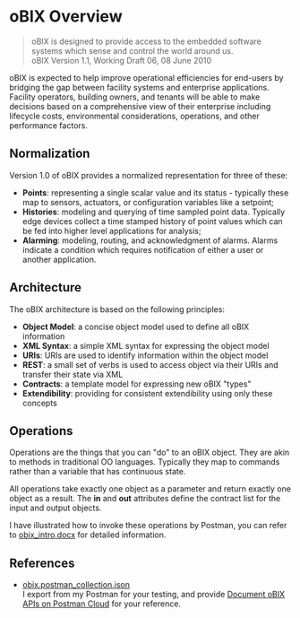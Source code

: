 # oBIX Overview

> oBIX is designed to provide access to the embedded software systems which sense and control the world around us.  
> oBIX Version 1.1, Working Draft 06, 08 June 2010 

oBIX is expected to help improve operational efficiencies for end-users by bridging the gap between facility systems and enterprise applications. Facility operators, building owners, and tenants will be able to make decisions based on a comprehensive view of their enterprise including lifecycle costs, environmental considerations, operations, and other performance factors.

## Normalization
Version 1.0 of oBIX provides a normalized representation for three of these:

- __Points__: representing a single scalar value and its status - typically these map to sensors, actuators, or configuration variables like a setpoint;
- __Histories__: modeling and querying of time sampled point data. Typically edge devices collect a time stamped history of point values which can be fed into higher level applications for analysis;
- __Alarming__: modeling, routing, and acknowledgment of alarms. Alarms indicate a condition which requires notification of either a user or another application.

## Architecture
The oBIX architecture is based on the following principles:

- **Object Model**: a concise object model used to define all oBIX information
- **XML Syntax**: a simple XML syntax for expressing the object model
- **URIs**: URIs are used to identify information within the object model
- **REST**: a small set of verbs is used to access object via their URIs and transfer their state via XML
- **Contracts**: a template model for expressing new oBIX "types"
- **Extendibility**: providing for consistent extendibility using only these concepts

## Operations
Operations are the things that you can "do" to an oBIX object. They are akin to methods in traditional OO languages. Typically they map to commands rather than a variable that has continuous state.

All operations take exactly one object as a parameter and return exactly one object as a result. The **in** and **out** attributes define the contract list for the input and output objects.

I have illustrated how to invoke these operations by Postman, you can refer to [obix_intro.docx](https://github.com/hanshu/obix/blob/master/obix_intro.docx?raw=true) for detailed information.

## References
- [obix.postman_collection.json](https://github.com/hanshu/obix/blob/master/obix.postman_collection.json)  
    I export from my Postman for your testing, and provide [Document oBIX APIs on Postman Cloud](https://documenter.getpostman.com/view/1068428/collection/6tjSf6M) for your reference.   
    
